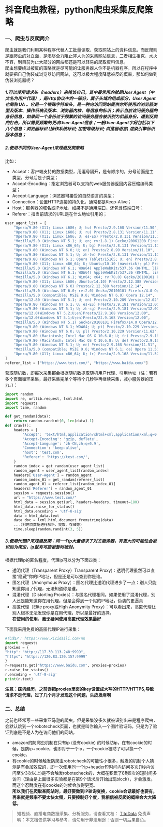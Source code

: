 # 抖音爬虫教程，python爬虫采集反爬策略


### 一、爬虫与反爬简介
爬虫就是我们利用某种程序代替人工批量读取、获取网站上的资料信息。而反爬则是跟爬虫的对立面，是竭尽全力阻止非人为的采集网站信息，二者相生相克，水火不容，到目前为止大部分的网站都还是可以轻易的爬取资料信息。<br>爬虫想要绕过被反的策略就是尽可能的让服务器人你不是机器程序，所以在程序中就要把自己伪装成浏览器访问网站，这可以极大程度降低被反的概率，那如何做到伪装浏览器呢？

##### 1.可以使用请求头（headers）来掩饰自己，其中最常用的就是User Agent（中文名为用户代理），是Http协议中的一部分，属于头域的组成部分，User Agent也简称 UA 。它是一个特殊字符串头，是一种向访问网站提供你所使用的浏览器类型及版本、操作系统及版本、浏览器内核、等信息的标识；表示当前访问服务器的身份信息，如果同一个身份过于频繁的访问服务器会被识别为机器身份，遭到反爬的打击，所以需要频繁的更改User-Agent信息；一般User-Agent字段包括以下几个信息：浏览器标识 (操作系统标识; 加密等级标识; 浏览器语言) 渲染引擎标识 版本信息；

##### 2.使用不同的User-Agent来规避反爬策略
比如：

- Accept：客户端支持的数据类型，用逗号隔开，是有顺序的，分号前面是主类型，分号后是子类型；
- Accept-Encoding：指定浏览器可以支持的web服务器返回内容压缩编码类型；
- Accept-Language：浏览器可接受的自然语言的类型；
- Connection：设置HTTP连接的持久化，通常都是Keep-Alive；
- Host：服务器的域名或IP地址，如果不是通用端口，还包含该端口号；
- Referer：指当前请求的URL是在什么地址引用的；
```python
user_agent_list = [
    "Opera/9.80 (X11; Linux i686; U; hu) Presto/2.9.168 Version/11.50",
    "Opera/9.80 (X11; Linux i686; U; ru) Presto/2.8.131 Version/11.11",
    "Opera/9.80 (X11; Linux i686; U; es-ES) Presto/2.8.131 Version/11.11",
    "Mozilla/5.0 (Windows NT 5.1; U; en; rv:1.8.1) Gecko/20061208 Firefox/5.0 Opera 11.11",
    "Opera/9.80 (X11; Linux x86_64; U; bg) Presto/2.8.131 Version/11.10",
    "Opera/9.80 (Windows NT 6.0; U; en) Presto/2.8.99 Version/11.10",
    "Opera/9.80 (Windows NT 5.1; U; zh-tw) Presto/2.8.131 Version/11.10",
    "Opera/9.80 (Windows NT 6.1; Opera Tablet/15165; U; en) Presto/2.8.149 Version/11.1",
    "Opera/9.80 (X11; Linux x86_64; U; Ubuntu/10.10 (maverick); pl) Presto/2.7.62 Version/11.01",
    "Mozilla/5.0 (Windows NT 6.1; WOW64) AppleWebKit/537.36 (KHTML, like Gecko) Chrome/65.0.3325.181 Safari/537.36",
    "Mozilla/5.0 (Windows NT 6.1; WOW64) AppleWebKit/537.36 (KHTML, like Gecko) Chrome/78.0.3904.97 Safari/537.36",
    "Mozilla/5.0 (Windows NT 6.1; Win64; x64; rv:70.0) Gecko/20100101 Firefox/70.0",
    "Opera/9.80 (X11; Linux i686; Ubuntu/14.10) Presto/2.12.388 Version/12.16",
    "Opera/9.80 (Windows NT 6.0) Presto/2.12.388 Version/12.14",
    "Mozilla/5.0 (Windows NT 6.0; rv:2.0) Gecko/20100101 Firefox/4.0 Opera 12.14",
    "Mozilla/5.0 (compatible; MSIE 9.0; Windows NT 6.0) Opera 12.14",
    "Opera/12.80 (Windows NT 5.1; U; en) Presto/2.10.289 Version/12.02",
    "Opera/9.80 (Windows NT 6.1; U; es-ES) Presto/2.9.181 Version/12.00",
    "Opera/9.80 (Windows NT 5.1; U; zh-sg) Presto/2.9.181 Version/12.00",
    "Opera/12.0(Windows NT 5.2;U;en)Presto/22.9.168 Version/12.00",
    "Opera/12.0(Windows NT 5.1;U;en)Presto/22.9.168 Version/12.00",
    "Mozilla/5.0 (Windows NT 5.1) Gecko/20100101 Firefox/14.0 Opera/12.0",
    "Opera/9.80 (Windows NT 6.1; WOW64; U; pt) Presto/2.10.229 Version/11.62",
    "Opera/9.80 (Windows NT 6.0; U; pl) Presto/2.10.229 Version/11.62",
    "Opera/9.80 (Macintosh; Intel Mac OS X 10.6.8; U; fr) Presto/2.9.168 Version/11.52",
    "Opera/9.80 (Macintosh; Intel Mac OS X 10.6.8; U; de) Presto/2.9.168 Version/11.52",
    "Opera/9.80 (Windows NT 5.1; U; en) Presto/2.9.168 Version/11.51",
    "Mozilla/5.0 (compatible; MSIE 9.0; Windows NT 6.1; de) Opera 11.51",
    "Opera/9.80 (X11; Linux x86_64; U; fr) Presto/2.9.168 Version/11.50",
]
referer_list = ["https://www.test.com/", "https://www.baidu.com/"]

```
获取随机数，即每次采集都会根据随机数提取随机用户代理、引用地址（注：若有多个页面循环采集，最好采集完单个等待个几秒钟再继续采集，减小服务器的压力。）：
```python
import random
import re, urllib.request, lxml.html
import requests
import time, random

def get_randam(data):
    return random.randint(0, len(data)-1)
def crawl():
    headers = {
        'Accept': 'text/html,application/xhtml+xml,application/xml;q=0.9,image/webp,image/apng,*/*;q=0.8',
        'Accept-Encoding': 'gzip, deflate',
        'Accept-Language': 'zh-CN,zh;q=0.9',
        'Connection': 'keep-alive',
        'host': 'test.com',
        'Referer': 'https://test.com/',
    }
    random_index = get_randam(user_agent_list)
    random_agent = user_agent_list[random_index]
    headers['User-Agent'] = random_agent
    random_index_01 = get_randam(referer_list)
    random_agent_01 = referer_list[random_index_01]
    headers['Referer'] = random_agent_01
    session = requests.session()
    url = "https://www.test.com/"
    html_data = session.get(url, headers=headers, timeout=180)
    html_data.raise_for_status()
    html_data.encoding = 'utf-8-sig'
    data = html_data.text
    data_doc = lxml.html.document_fromstring(data)
    ...(对网页数据进行解析、提取、存储等)
    time.sleep(random.randint(3, 5))

```

##### 3.使用代理IP来规避反爬：同一个ip大量请求了对方服务器，有更大的可能性会被识别为爬虫，ip就有可能被暂时被封。
根据代理ip的匿名程度，代理ip可以分为下面四类：

- 透明代理（Transparent Proxy）Transparent Proxy)：透明代理虽然可以直接“隐藏”你的IP地址，但是还是可以查到你是谁。
- 匿名代理（Anonymous Proxy）：匿名代理比透明代理进步了一点：别人只能知道你用了代理，无法知道你是谁。
- 混淆代理（Distorting Proxies）：与匿名代理相同，如果使用了混淆代理，别人还是能知道你在用代理，但是会得到一个假的IP地址，伪装的更逼真
- 高匿代理（Elite proxy或High Anonymity Proxy）：可以看出来，高匿代理让别人根本无法发现你是在用代理，所以是最好的选择。<br>**在使用的使用，毫无疑问使用高匿代理效果最好**

下面我采用免费的高匿代理IP进行采集：
```python
#代理IP： https://www.xicidaili.com/nn
import requests
proxies = {
"http": "http://117.30.113.248:9999",
"https": "https://120.83.120.157:9999"
}
r=requests.get("https://www.baidu.com", proxies=proxies)
r.raise_for_status()
r.encoding = 'utf-8-sig'
print(r.text)

```
**注意：踩坑经历，之前误把proxies里面的key设置成大写的HTTP/HTTPS,导致请求不走代理，过了几个月才发现这个问题，头皮发麻啊**

### 二、总结
之前也经常写一些采集亚马逊的爬虫，但是采集没多久就被识别出来是程序爬虫，会默认跳到一个robotecheck页面，也就是叫你输入一个图片验证码，只是为了验证到底是不是人为在访问他们的网站。

- amazon的防爬虫机制在只有ip (没有cookie) 的时候防ip，在有cookie的时候，是防ip+cookie，也即对于一个ip，一个cookie被防了可以换一个cookie。
- 有cookie的时候触发防爬虫robotcheck的可能性小很多，触发的机制个人猜测是有叠加效应的，即一次使用同一个ip+header短时间内访问多次(1秒内访问至少3次以上)是不会触发robotecheck的，大概在积累了8到9次的短时间多访问（理由是上面很多实验都是在第9个请求后开始出现block），才会激发。而这个忍耐度在有cookie的时候会放得更宽。<br>**所以我们在爬取某网站时，最好要做到IP轮询变换，cookie会话最好也要有，再来就是频率不要太快太频，只要控制好个度，我相信被反爬的概率会大大降低。**



>
> 短视频、直播电商数据采集、分析服务，请查看文档： [TitoData](https://www.titodata.com?from=douyinarticle)
> 免责声明：本文档仅供学习与参考，请勿用于非法用途！否则一切后果自负。
> 
